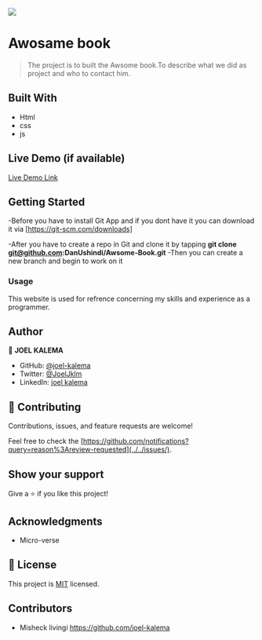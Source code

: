 ![](https://img.shields.io/badge/Microverse-blueviolet)

# Awosame book

> The project is to built the Awsome book.To describe what we did as project and who to contact him.

## Built With

- Html
- css
- js

## Live Demo (if available)

[Live Demo Link](https://danushindi.github.io/Awsome-Book/)

## Getting Started

-Before you have to install Git App and if you dont have it you can download it via [https://git-scm.com/downloads]

-After you have to create a repo in Git and clone it
by tapping **git clone git@github.com:DanUshindi/Awsome-Book.git**
-Then you can create a new branch and begin to work on it

### Usage

This website is used for refrence concerning my skills and experience as a programmer.

## Author

👤 **JOEL KALEMA**

- GitHub: [@joel-kalema](https://github.com/joel-kalema)
- Twitter: [@JoelJklm](https://www.linkedin.com/in/joel-kalema-30518a230/)
- LinkedIn: [joel kalema](https://twitter.com/JoelJklm)

## 🤝 Contributing

Contributions, issues, and feature requests are welcome!

Feel free to check the [https://github.com/notifications?query=reason%3Areview-requested](../../issues/).

## Show your support

Give a ⭐️ if you like this project!

## Acknowledgments

- Micro-verse

## 📝 License

This project is [MIT](./MIT.md) licensed.

## Contributors

- Misheck livingi https://github.com/joel-kalema
